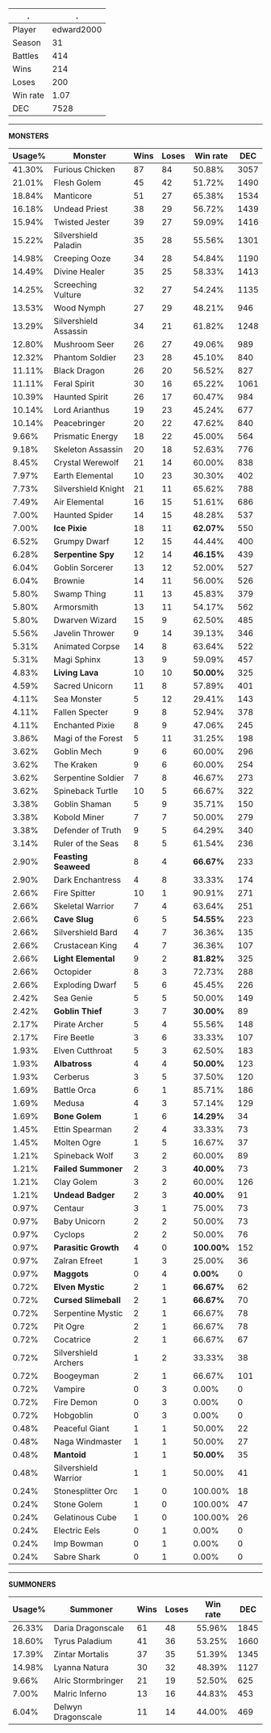 .|.
|-|-
Player|edward2000
Season|31
Battles|414
Wins|214
Loses|200
Win rate|1.07
DEC|7528

---
**MONSTERS**

Usage%|Monster|Wins|Loses|Win rate|DEC|
-|-|-|-|-|-|
41.30%|Furious Chicken|87|84|50.88%|3057|
21.01%|Flesh Golem|45|42|51.72%|1490|
18.84%|Manticore|51|27|65.38%|1534|
16.18%|Undead Priest|38|29|56.72%|1439|
15.94%|Twisted Jester|39|27|59.09%|1416|
15.22%|Silvershield Paladin|35|28|55.56%|1301|
14.98%|Creeping Ooze|34|28|54.84%|1190|
14.49%|Divine Healer|35|25|58.33%|1413|
14.25%|Screeching Vulture|32|27|54.24%|1135|
13.53%|Wood Nymph|27|29|48.21%|946|
13.29%|Silvershield Assassin|34|21|61.82%|1248|
12.80%|Mushroom Seer|26|27|49.06%|989|
12.32%|Phantom Soldier|23|28|45.10%|840|
11.11%|Black Dragon|26|20|56.52%|827|
11.11%|Feral Spirit|30|16|65.22%|1061|
10.39%|Haunted Spirit|26|17|60.47%|984|
10.14%|Lord Arianthus|19|23|45.24%|677|
10.14%|Peacebringer|20|22|47.62%|840|
9.66%|Prismatic Energy|18|22|45.00%|564|
9.18%|Skeleton Assassin|20|18|52.63%|776|
8.45%|Crystal Werewolf|21|14|60.00%|838|
7.97%|Earth Elemental|10|23|30.30%|402|
7.73%|Silvershield Knight|21|11|65.62%|788|
7.49%|Air Elemental|16|15|51.61%|686|
7.00%|Haunted Spider|14|15|48.28%|537|
7.00%|**Ice Pixie**|18|11|**62.07%**|550|
6.52%|Grumpy Dwarf|12|15|44.44%|400|
6.28%|**Serpentine Spy**|12|14|**46.15%**|439|
6.04%|Goblin Sorcerer|13|12|52.00%|527|
6.04%|Brownie|14|11|56.00%|526|
5.80%|Swamp Thing|11|13|45.83%|379|
5.80%|Armorsmith|13|11|54.17%|562|
5.80%|Dwarven Wizard|15|9|62.50%|485|
5.56%|Javelin Thrower|9|14|39.13%|346|
5.31%|Animated Corpse|14|8|63.64%|522|
5.31%|Magi Sphinx|13|9|59.09%|457|
4.83%|**Living Lava**|10|10|**50.00%**|325|
4.59%|Sacred Unicorn|11|8|57.89%|401|
4.11%|Sea Monster|5|12|29.41%|143|
4.11%|Fallen Specter|9|8|52.94%|378|
4.11%|Enchanted Pixie|8|9|47.06%|245|
3.86%|Magi of the Forest|5|11|31.25%|198|
3.62%|Goblin Mech|9|6|60.00%|296|
3.62%|The Kraken|9|6|60.00%|254|
3.62%|Serpentine Soldier|7|8|46.67%|273|
3.62%|Spineback Turtle|10|5|66.67%|322|
3.38%|Goblin Shaman|5|9|35.71%|150|
3.38%|Kobold Miner|7|7|50.00%|279|
3.38%|Defender of Truth|9|5|64.29%|340|
3.14%|Ruler of the Seas|8|5|61.54%|236|
2.90%|**Feasting Seaweed**|8|4|**66.67%**|233|
2.90%|Dark Enchantress|4|8|33.33%|174|
2.66%|Fire Spitter|10|1|90.91%|271|
2.66%|Skeletal Warrior|7|4|63.64%|251|
2.66%|**Cave Slug**|6|5|**54.55%**|223|
2.66%|Silvershield Bard|4|7|36.36%|135|
2.66%|Crustacean King|4|7|36.36%|107|
2.66%|**Light Elemental**|9|2|**81.82%**|325|
2.66%|Octopider|8|3|72.73%|288|
2.66%|Exploding Dwarf|5|6|45.45%|226|
2.42%|Sea Genie|5|5|50.00%|149|
2.42%|**Goblin Thief**|3|7|**30.00%**|89|
2.17%|Pirate Archer|5|4|55.56%|148|
2.17%|Fire Beetle|3|6|33.33%|107|
1.93%|Elven Cutthroat|5|3|62.50%|183|
1.93%|**Albatross**|4|4|**50.00%**|123|
1.93%|Cerberus|3|5|37.50%|120|
1.69%|Battle Orca|6|1|85.71%|186|
1.69%|Medusa|4|3|57.14%|129|
1.69%|**Bone Golem**|1|6|**14.29%**|34|
1.45%|Ettin Spearman|2|4|33.33%|73|
1.45%|Molten Ogre|1|5|16.67%|37|
1.21%|Spineback Wolf|3|2|60.00%|89|
1.21%|**Failed Summoner**|2|3|**40.00%**|73|
1.21%|Clay Golem|3|2|60.00%|126|
1.21%|**Undead Badger**|2|3|**40.00%**|91|
0.97%|Centaur|3|1|75.00%|73|
0.97%|Baby Unicorn|2|2|50.00%|73|
0.97%|Cyclops|2|2|50.00%|76|
0.97%|**Parasitic Growth**|4|0|**100.00%**|152|
0.97%|Zalran Efreet|1|3|25.00%|36|
0.97%|**Maggots**|0|4|**0.00%**|0|
0.72%|**Elven Mystic**|2|1|**66.67%**|62|
0.72%|**Cursed Slimeball**|2|1|**66.67%**|70|
0.72%|Serpentine Mystic|2|1|66.67%|78|
0.72%|Pit Ogre|2|1|66.67%|78|
0.72%|Cocatrice|2|1|66.67%|67|
0.72%|Silvershield Archers|1|2|33.33%|38|
0.72%|Boogeyman|2|1|66.67%|101|
0.72%|Vampire|0|3|0.00%|0|
0.72%|Fire Demon|0|3|0.00%|0|
0.72%|Hobgoblin|0|3|0.00%|0|
0.48%|Peaceful Giant|1|1|50.00%|22|
0.48%|Naga Windmaster|1|1|50.00%|27|
0.48%|**Mantoid**|1|1|**50.00%**|35|
0.48%|Silvershield Warrior|1|1|50.00%|41|
0.24%|Stonesplitter Orc|1|0|100.00%|18|
0.24%|Stone Golem|1|0|100.00%|47|
0.24%|Gelatinous Cube|1|0|100.00%|26|
0.24%|Electric Eels|0|1|0.00%|0|
0.24%|Imp Bowman|0|1|0.00%|0|
0.24%|Sabre Shark|0|1|0.00%|0|

---
**SUMMONERS**

Usage%|Summoner|Wins|Loses|Win rate|DEC|
-|-|-|-|-|-|
26.33%|Daria Dragonscale|61|48|55.96%|1845|
18.60%|Tyrus Paladium|41|36|53.25%|1660|
17.39%|Zintar Mortalis|37|35|51.39%|1345|
14.98%|Lyanna Natura|30|32|48.39%|1127|
9.66%|Alric Stormbringer|21|19|52.50%|625|
7.00%|Malric Inferno|13|16|44.83%|453|
6.04%|Delwyn Dragonscale|11|14|44.00%|469|
